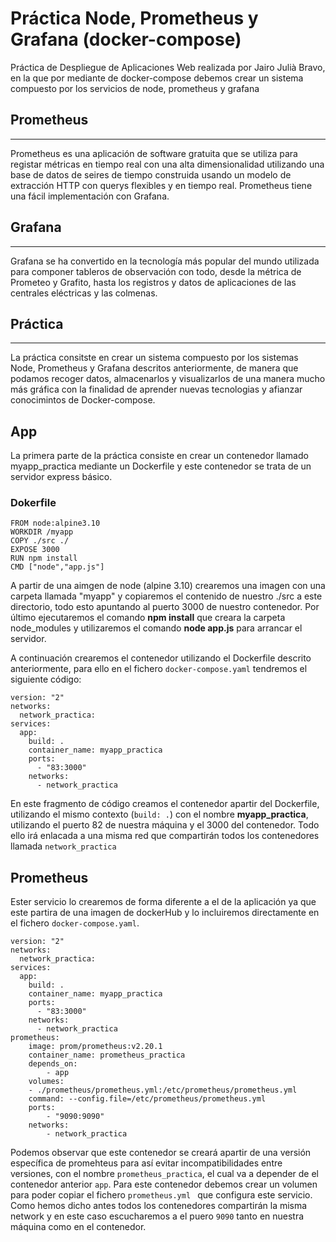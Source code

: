 # Práctica Node, Prometheus y Grafana (docker-compose) 

Práctica de Despliegue de Aplicaciones Web realizada por Jairo Julià Bravo, en la que por mediante de docker-compose debemos crear un sistema compuesto por los servicios de node, prometheus y grafana

## Prometheus
---

Prometheus es una aplicación de software gratuita que se utiliza para registar métricas en tiempo real con una alta dimensionalidad utilizando una base de datos de seires de tiempo construida usando un modelo de extracción HTTP con querys flexibles y en tiempo real. Prometheus tiene una fácil implementación con Grafana.

## Grafana
---

Grafana se ha convertido en la tecnología más popular del mundo utilizada para componer tableros de observación con todo, desde la métrica de Prometeo y Grafito, hasta los registros y datos de aplicaciones de las centrales eléctricas y las colmenas.

## Práctica
---
La práctica consitste en crear un sistema compuesto por los sistemas Node, Prometheus y Grafana descritos anteriormente, de manera que podamos recoger datos, almacenarlos y visualizarlos de una manera mucho más gráfica con la finalidad de aprender nuevas tecnologias y afianzar conocimintos de Docker-compose.

## App

La primera parte de la práctica consiste en crear un contenedor llamado myapp_practica mediante un Dockerfile y este contenedor se trata de un servidor express básico.

### Dokerfile

```
FROM node:alpine3.10
WORKDIR /myapp
COPY ./src ./ 
EXPOSE 3000
RUN npm install 
CMD ["node","app.js"]
```

A partir de una aimgen de node (alpine 3.10) crearemos una imagen con una carpeta llamada "myapp" y copiaremos el contenido de nuestro ./src a este directorio, todo esto apuntando al puerto 3000 de nuestro contenedor. Por último ejecutaremos el comando **npm install** que creara la carpeta node_modules y utilizaremos el comando **node app.js** para arrancar el servidor.

A continuación crearemos el contenedor utilizando el Dockerfile descrito anteriormente, para ello en el fichero `docker-compose.yaml` tendremos el siguiente código: 

```
version: "2"
networks:
  network_practica:
services:   
  app:
    build: .
    container_name: myapp_practica
    ports:
      - "83:3000"
    networks: 
      - network_practica  
```

En este fragmento de código creamos el contenedor apartir del Dockerfile, utilizando el mismo contexto (`build: .`) con el nombre **myapp_practica**, utilizando el puerto 82 de nuestra máquina y el 3000 del contenedor. Todo ello irá enlacada a una misma red que compartirán todos los contenedores llamada `network_practica`

## Prometheus

Ester servicio lo crearemos de forma diferente a el de la aplicación ya que este partira de una imagen de dockerHub y lo incluiremos directamente en el fichero `docker-compose.yaml`.

```
version: "2"
networks:
  network_practica:
services:   
  app:
    build: .
    container_name: myapp_practica
    ports:
      - "83:3000"
    networks:
      - network_practica
prometheus:
    image: prom/prometheus:v2.20.1
    container_name: prometheus_practica
    depends_on:
        - app
    volumes:
    - ./prometheus/prometheus.yml:/etc/prometheus/prometheus.yml
    command: --config.file=/etc/prometheus/prometheus.yml  
    ports:
        - "9090:9090"
    networks: 
        - network_practica       
```

Podemos observar que este contenedor se creará apartir de una versión específica de promehteus para así evitar incompatibilidades entre versiones, con el nombre `prometheus_practica`, el cual va a depender de el contenedor anterior `app`. Para este contenedor debemos crear un volumen para poder copiar el fichero `prometheus.yml ` que configura este servicio. Como hemos dicho antes todos los contenedores compartirán la misma network y en este caso escucharemos a el puero `9090` tanto en nuestra máquina como en el contenedor.